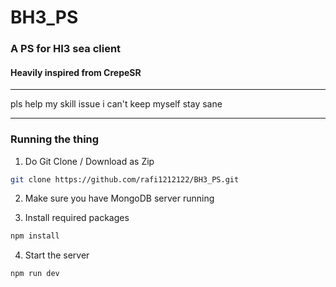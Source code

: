 # BH3_PS
### A PS for HI3 sea client
#### Heavily inspired from CrepeSR
--------------------------
pls help my skill issue i can't keep myself stay sane
__________________________
### Running the thing
1. Do Git Clone / Download as Zip

```bash
git clone https://github.com/rafi1212122/BH3_PS.git 
```

2. Make sure you have MongoDB server running

3. Install required packages

```bash
npm install 
```

4. Start the server
```bash
npm run dev
```
